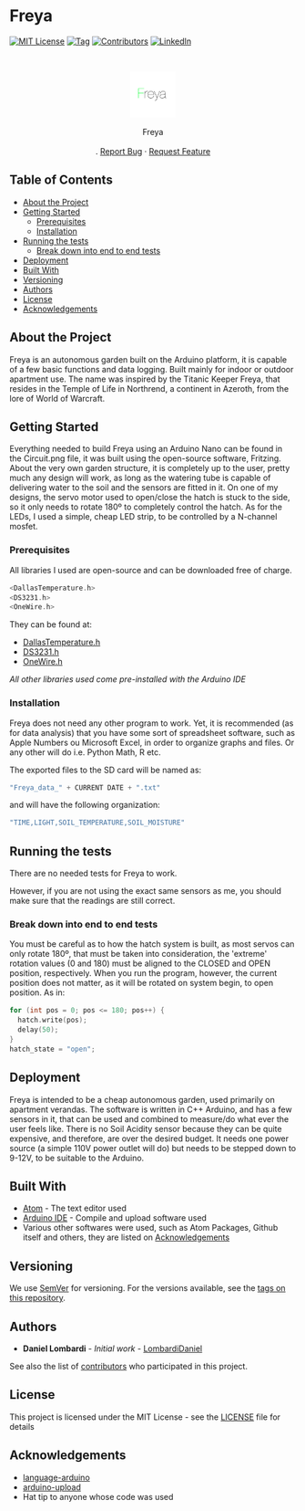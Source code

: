 # Freya

[![MIT License](https://img.shields.io/github/license/LombardiDaniel/Freya.svg?style=flat-square)](LICENSE)
[![Tag](https://img.shields.io/github/tag/LombardiDaniel/Freya.svg?style=flat-square)](https://github.com/LombardiDaniel/Freya/tags)
[![Contributors](https://img.shields.io/github/contributors/LombardiDaniel/Freya.svg?style=flat-square)](https://github.com/LombardiDaniel/Freya/graphs/contributors)
[![LinkedIn](https://camo.githubusercontent.com/c456ce1e22c379a6ff198bbb3a2d96f24fc94408/68747470733a2f2f696d672e736869656c64732e696f2f62616467652f2d4c696e6b6564496e2d626c61636b2e7376673f7374796c653d666c61742d737175617265266c6f676f3d6c696e6b6564696e26636f6c6f72423d353535)](https://www.linkedin.com/in/daniel-lombardi-de-oliveira-95b372147/)

<br />
<p align="center">
  <a href="https://github.com/LombardiDaniel/Freya/">
    <img src="LOGO.jpg" alt="Logo" width="80" height="80">
  </a>

  <p align="center">
    Freya
    <br />
    <br />
    .
    <a href="https://github.com/LombardiDaniel/Freya/issues">Report Bug</a>
    ·
    <a href="https://github.com/LombardiDaniel/Freya/issues">Request Feature</a>
  </p>
</p>


## Table of Contents

* [About the Project](#about-the-project)
* [Getting Started](#getting-started)
  * [Prerequisites](#prerequisites)
  * [Installation](#installation)
* [Running the tests](#running-the-tests)
  * [Break down into end to end tests](#break-down-into-end-to-end-tests)
* [Deployment](#deployment)
* [Built With](#built-with)
* [Versioning](#versioning)
* [Authors](#authors)
* [License](#license)
* [Acknowledgements](#acknowledgements)

## About the Project

Freya is an autonomous garden built on the Arduino platform, it is capable of a few basic functions and data logging. Built mainly for indoor or outdoor apartment use. The name was inspired by the Titanic Keeper Freya, that resides in the Temple of Life in Northrend, a continent in Azeroth, from the lore of World of Warcraft.

## Getting Started

Everything needed to build Freya using an Arduino Nano can be found in the Circuit.png file, it was built using the open-source software, Fritzing.
About the very own garden structure, it is completely up to the user, pretty much any design will work, as long as the watering tube is capable of delivering water to the soil and the sensors are fitted in it.
On one of my designs, the servo motor used to open/close the hatch is stuck to the side, so it only needs to rotate 180º to completely control the hatch. As for the LEDs, I used a simple, cheap LED strip, to be controlled by a N-channel mosfet.

### Prerequisites

All libraries I used are open-source and can be downloaded free of charge.
```C++
<DallasTemperature.h>
<DS3231.h>
<OneWire.h>
```
They can be found at:

* [DallasTemperature.h](https://github.com/milesburton/Arduino-Temperature-Control-Library)
* [DS3231.h](http://www.rinkydinkelectronics.com/library.php?id=73)
* [OneWire.h](https://github.com/PaulStoffregen/OneWire)

*All other libraries used come pre-installed with the Arduino IDE*

### Installation

Freya does not need any other program to work. Yet, it is recommended (as for data analysis) that you have some sort of spreadsheet software, such as Apple Numbers ou Microsoft Excel, in order to organize graphs and files. Or any other will do i.e. Python Math, R etc.

The exported files to the SD card will be named as:

```C++
"Freya_data_" + CURRENT DATE + ".txt"
```

and will have the following organization:
```C++
"TIME,LIGHT,SOIL_TEMPERATURE,SOIL_MOISTURE"
```

## Running the tests

There are no needed tests for Freya to work.

However, if you are not using the exact same sensors as me, you should make sure that the readings are still correct.

### Break down into end to end tests

You must be careful as to how the hatch system is built, as most servos can only rotate 180º, that must be taken into consideration, the 'extreme' rotation values (0 and 180) must be aligned to the CLOSED and OPEN position, respectively.
When you run the program, however, the current position does not matter, as it will be rotated on system begin, to open position.
As in:

```C++
for (int pos = 0; pos <= 180; pos++) {
  hatch.write(pos);
  delay(50);
}
hatch_state = "open";
```

## Deployment

Freya is intended to be a cheap autonomous garden, used primarily on apartment verandas. The software is written in C++ Arduino, and has a few sensors in it, that can be used and combined to measure/do what ever the user feels like. There is no Soil Acidity sensor because they can be quite expensive, and therefore, are over the desired budget. It needs one power source (a simple 110V power outlet will do) but needs to be stepped down to 9-12V, to be suitable to the Arduino.

## Built With

* [Atom](http://atom.io/) - The text editor used
* [Arduino IDE](https://www.arduino.cc/en/main/software) - Compile and upload software used
* Various other softwares were used, such as Atom Packages, Github itself and others, they are listed on [Acknowledgements](#acknowledgements)

## Versioning

We use [SemVer](http://semver.org/) for versioning. For the versions available, see the [tags on this repository](https://github.com/LombardiDaniel/Freya/).

## Authors

* **Daniel Lombardi** - *Initial work* - [LombardiDaniel](https://github.com/LombardiDaniel)

See also the list of [contributors](https://github.com/LombardiDaniel/Freya/contributors) who participated in this project.

## License

This project is licensed under the MIT License - see the [LICENSE](LICENSE) file for details

## Acknowledgements

* [language-arduino](https://atom.io/packages/language-arduino)
* [arduino-upload](https://atom.io/packages/arduino-upload)
* Hat tip to anyone whose code was used
